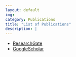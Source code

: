 ```yaml
---
layout: default
img:
category: Publications
title: "List of Publications"
description: |
---
```


- [ResearchGate](https://www.researchgate.net/profile/Jack-Saprrow)
- [GoogleScholar](https://scholar.google.com/scholar?hl=es&as_sdt=0%2C5&q=Jack+Sparrow&btnG=)

